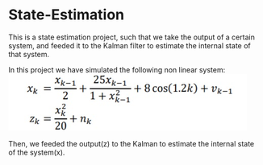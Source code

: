 # State-Estimation
This is a state estimation project, such that we take the output of a certain system, and feeded it to the Kalman filter to estimate the internal state of that system.

 In this project we have simulated the following non linear system:
![alt text](https://github.com/anan0110692/State-Estimation/blob/master/tt.jpg)

Then, we feeded the output(z) to the Kalman to estimate the internal state of the system(x).
